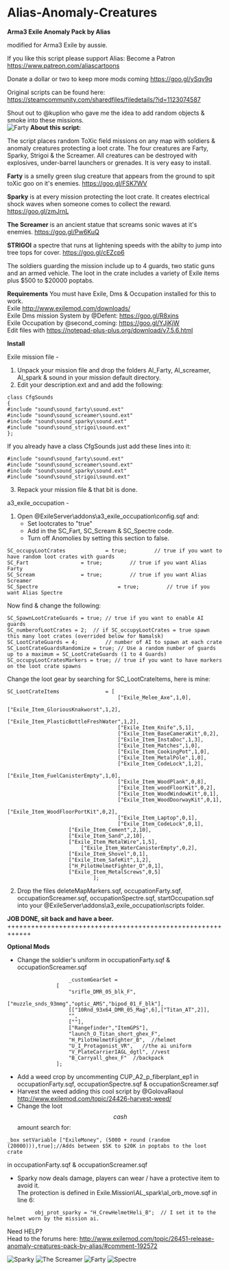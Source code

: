 # Alias-Anomaly-Creatures
**Arma3 Exile Anomaly Pack by Alias**

modified for Arma3 Exile by aussie.

If you like this script please support Alias:
Become a Patron https://www.patreon.com/aliascartoons

Donate a dollar or two to keep more mods coming https://goo.gl/ySqv9q  

Original scripts can be found here: https://steamcommunity.com/sharedfiles/filedetails/?id=1123074587

Shout out to @kuplion who gave me the idea to add random objects & smoke into these missions.<br />
![Farty](https://media.discordapp.net/attachments/281649762934194187/448403282315182085/20180519222528_1.jpg)
**About this script:**

The script places random ToXic field missions on any map with soldiers & anomaly creatures protecting a loot crate. The four creatures are Farty, Sparky, Strigoi & the Screamer. All creatures can be destroyed with explosives, under-barrel launchers or grenades. It is very easy to install.

**Farty** is a smelly green slug creature that appears from the ground to spit toXic goo on it's enemies.
https://goo.gl/FSK7WV

**Sparky** is at every mission protecting the loot crate. It creates electrical shock waves when someone comes to collect the reward.
https://goo.gl/zmJrnL

**The Screamer** is an ancient statue that screams sonic waves at it's enemies. 
https://goo.gl/Pw6KuQ

**STRIGOI** a spectre that runs at lightening speeds with the abilty to jump into tree tops for cover. 
https://goo.gl/cEZcp6

The soldiers guarding the mission include up to 4 guards, two static guns and an armed vehicle. The loot in the crate includes a variety of Exile items plus $500 to $20000 poptabs.

**Requirements**
You must have Exile, Dms & Occupation installed for this to work.<br />
Exile http://www.exilemod.com/downloads/<br />
Exile Dms mission System by @Defent: https://goo.gl/R8xjns<br />
Exile Occupation by @second_coming: https://goo.gl/YJjKjW<br />
Edit files with https://notepad-plus-plus.org/download/v7.5.6.html<br />


**Install**

Exile mission file - <br />
1. Unpack your mission file and drop the folders Al_Farty, Al_screamer, Al_spark & sound in your mission default directory.<br />
2. Edit your description.ext and and add the following:
```
class CfgSounds
{
#include "sound\sound_farty\sound.ext"
#include "sound\sound_screamer\sound.ext"
#include "sound\sound_sparky\sound.ext"
#include "sound\sound_strigoi\sound.ext"
};
```
If you already have a class CfgSounds just add these lines into it:   
```
#include "sound\sound_farty\sound.ext"
#include "sound\sound_screamer\sound.ext"
#include "sound\sound_sparky\sound.ext"
#include "sound\sound_strigoi\sound.ext"
```
3. Repack your mission file & that bit is done.

a3_exile_occupation - 
1. Open @ExileServer\addons\a3_exile_occupation\config.sqf and:
   + Set lootcrates to "true"
   + Add in the SC_Fart, SC_Scream & SC_Spectre code. 
   + Turn off Anomolies by setting this section to false.
```
SC_occupyLootCrates		    	= true;			// true if you want to have random loot crates with guards
SC_Fart					= true;			// true if you want Alias Farty
SC_Scream				= true;			// true if you want Alias Screamer
SC_Spectre                       	= true;			// true if you want Alias Spectre 
```
Now find & change the following:
```
SC_SpawnLootCrateGuards	= true;	// true if you want to enable AI guards
SC_numberofLootCrates = 2; 	// if SC_occupyLootCrates = true spawn this many loot crates (overrided below for Namalsk)
SC_LootCrateGuards = 4;      	// number of AI to spawn at each crate
SC_LootCrateGuardsRandomize = true; // Use a random number of guards up to a maximum = SC_LootCrateGuards (1 to 4 Guards)
SC_occupyLootCratesMarkers = true; // true if you want to have markers on the loot crate spawns
```
Change the loot gear by searching for SC_LootCrateItems, here is mine:
```
SC_LootCrateItems           	= [
                                    ["Exile_Melee_Axe",1,0],
                                    ["Exile_Item_GloriousKnakworst",1,2],
                                    ["Exile_Item_PlasticBottleFreshWater",1,2],
                                    ["Exile_Item_Knife",5,1],
                                    ["Exile_Item_BaseCameraKit",0,2],
                                    ["Exile_Item_InstaDoc",1,3],
                                    ["Exile_Item_Matches",1,0],
                                    ["Exile_Item_CookingPot",1,0],                      
                                    ["Exile_Item_MetalPole",1,0],
                                    ["Exile_Item_CodeLock",1,2],
                                    ["Exile_Item_FuelCanisterEmpty",1,0],
                                    ["Exile_Item_WoodPlank",0,8],
                                    ["Exile_Item_woodFloorKit",0,2],
                                    ["Exile_Item_WoodWindowKit",0,1],
                                    ["Exile_Item_WoodDoorwayKit",0,1],
                                    ["Exile_Item_WoodFloorPortKit",0,2],   
                                    ["Exile_Item_Laptop",0,1],
                                    ["Exile_Item_CodeLock",0,1],
				    ["Exile_Item_Cement",2,10],
				    ["Exile_Item_Sand",2,10],
				    ["Exile_Item_MetalWire",1,5],
      				    ["Exile_Item_WaterCanisterEmpty",0,2],
				    ["Exile_Item_Shovel",0,1],
				    ["Exile_Item_SafeKit",1,2],
				    ["H_PilotHelmetFighter_O",0,1],						  
				    ["Exile_Item_MetalScrews",0,5]
                            ];        
```			    
2. Drop the files deleteMapMarkers.sqf, occupationFarty.sqf, occupationScreamer.sqf, occupationSpectre.sqf, startOccupation.sqf 
   into your @ExileServer\addons\a3_exile_occupation\scripts folder.
   
**JOB DONE, sit back and have a beer.**
++++++++++++++++++++++++++++++++++++++++++++++++++++++++++++

**Optional Mods**
+ Change the soldier's uniform in occupationFarty.sqf & occupationScreamer.sqf
```
					_customGearSet =
				[
					"srifle_DMR_05_blk_F",
					["muzzle_snds_93mmg","optic_AMS","bipod_01_F_blk"],
					[["10Rnd_93x64_DMR_05_Mag",6],["Titan_AT",2]],          
					"",
					[""],
					["Rangefinder","ItemGPS"],
					"launch_O_Titan_short_ghex_F",
					"H_PilotHelmetFighter_B",  //helmet
					"U_I_Protagonist_VR",   //the ai uniform
					"V_PlateCarrierIAGL_dgtl", //vest
					"B_Carryall_ghex_F"  //backpack
				];
```
+ Add a weed crop by uncommenting CUP_A2_p_fiberplant_ep1 in occupationFarty.sqf, occupationSpectre.sqf & occupationScreamer.sqf  
+ Harvest the weed adding this cool script by @GolovaRaoul http://www.exilemod.com/topic/24426-harvest-weed/
+ Change the loot $$cash$$ amount search for:
```
_box setVariable ["ExileMoney", (5000 + round (random (20000))),true];//Adds between $5K to $20K in poptabs to the loot crate
```
in occupationFarty.sqf & occupationScreamer.sqf  

+ Sparky now deals damage, players can wear / have a protective item to avoid it.   
  The protection is defined in Exile.Mission\\AL_spark\al_orb_move.sqf in line 6:
```
         obj_prot_sparky = "H_CrewHelmetHeli_B";  // I set it to the helmet worn by the mission ai.   
```	 
Need HELP?   
Head to the forums here: http://www.exilemod.com/topic/26451-release-anomaly-creatures-pack-by-alias/#comment-192572

![Sparky](https://media.discordapp.net/attachments/288089861955518465/447418006927179776/20180519203800_1.jpg)
![The Screamer](https://media.discordapp.net/attachments/288089861955518465/447777316731355146/20180520234416_2.jpg)
![Farty](https://media.discordapp.net/attachments/281649762934194187/448403282356862977/20180519231141_1.jpg)
![Spectre](https://cdn.discordapp.com/attachments/281649762934194187/451072062606540811/20180529013425_1.jpg)
